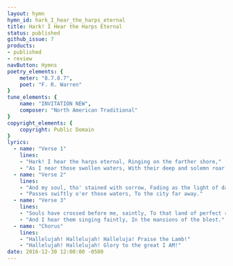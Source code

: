 ```yaml
---
layout: hymn
hymn_id: hark_I_hear_the_harps_eternal
title: Hark! I Hear the Harps Eternal
status: published
github_issue: 7
products:
- published
- review
navButton: Hymns
poetry_elements: {
    meter: "8.7.8.7",
    poet: "F. R. Warren"
}
tune_elements: {
    name: "INVITATION NEW",
    composer: "North American Traditional"
}
copyright_elements: {
    copyright: Public Domain
}
lyrics:
  - name: "Verse 1"
    lines:
    - "Hark! I hear the harps eternal, Ringing on the farther shore,"
    - "As I near those swollen waters, With their deep and solemn roar."
  - name: "Verse 2"
    lines:
    - "And my soul, tho' stained with sorrow, Fading as the light of day,"
    - "Passes swiftly o'er those waters, To the city far away."
  - name: "Verse 3"
    lines:
    - "Souls have crossed before me, saintly, To that land of perfect rest;"
    - "And I hear them singing faintly, In the mansions of the blest."
  - name: "Chorus"
    lines:
    - "Hallelujah! Hallelujah! Halleluja! Praise the Lamb!"
    - "Hallelujah! Hallelujah! Glory to the great I AM!"
date: 2016-12-30 12:00:00 -0500
---
```

